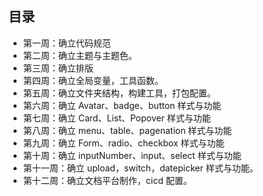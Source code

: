 ## 目录

-   第一周：确立代码规范
-   第二周：确立主题与主题色。
-   第三周：确立排版
-   第四周：确立全局变量，工具函数。
-   第五周：确立文件夹结构，构建工具，打包配置。
-   第六周：确立 Avatar、badge、button 样式与功能
-   第七周：确立 Card、List、Popover 样式与功能
-   第八周：确立 menu、table、pagenation 样式与功能
-   第九周：确立 Form、radio、checkbox 样式与功能
-   第十周：确立 inputNumber、input、select 样式与功能
-   第十一周：确立 upload，switch，datepicker 样式与功能。
-   第十二周：确立文档平台制作，cicd 配置。
